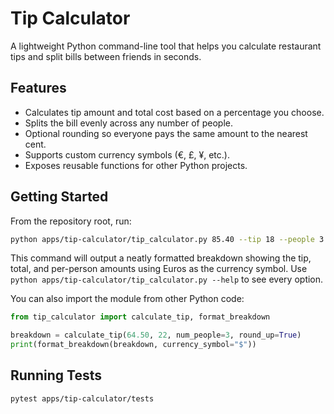 # Tip Calculator

A lightweight Python command-line tool that helps you calculate restaurant tips
and split bills between friends in seconds.

## Features

- Calculates tip amount and total cost based on a percentage you choose.
- Splits the bill evenly across any number of people.
- Optional rounding so everyone pays the same amount to the nearest cent.
- Supports custom currency symbols (€, £, ¥, etc.).
- Exposes reusable functions for other Python projects.

## Getting Started

From the repository root, run:

```bash
python apps/tip-calculator/tip_calculator.py 85.40 --tip 18 --people 3 --round --currency €
```

This command will output a neatly formatted breakdown showing the tip, total,
and per-person amounts using Euros as the currency symbol. Use
`python apps/tip-calculator/tip_calculator.py --help` to see every option.

You can also import the module from other Python code:

```python
from tip_calculator import calculate_tip, format_breakdown

breakdown = calculate_tip(64.50, 22, num_people=3, round_up=True)
print(format_breakdown(breakdown, currency_symbol="$"))
```

## Running Tests

```bash
pytest apps/tip-calculator/tests
```
